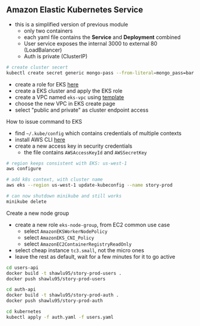 ## Amazon Elastic Kubernetes Service

- this is a simplified version of previous module
  - only two containers
  - each yaml file contains the **Service** and **Deployment** combined
  - User service exposes the internal 3000 to external 80 (LoadBalancer)
  - Auth is private (ClusterIP)

```bash
# create cluster secert
kubectl create secret generic mongo-pass --from-literal=mongo_pass=bar
```

- create a role for EKS [here](https://docs.aws.amazon.com/eks/latest/userguide/service_IAM_role.html#create-service-role)
- create a EKS cluster and apply the EKS role
- create a VPC named `eks-vpc` using [template](https://s3.us-west-2.amazonaws.com/amazon-eks/cloudformation/2020-10-29/amazon-eks-vpc-private-subnets.yaml)
- choose the new VPC in EKS create page
- select "public and private" as cluster endpoint access

How to issue command to EKS

- find `~/.kube/config` which contains credentials of multiple contexts
- install AWS CLI [here](https://aws.amazon.com/cli/)
- create a new access key in security credentials
  - the file contains `AWSAccessKeyId` and `AWSSecretKey`

```bash
# region keeps consistent with EKS: us-west-1
aws configure

# add k8s context, with cluster name
aws eks --region us-west-1 update-kubeconfig --name story-prod

# can now shutdown minikube and still works
minikube delete
```

Create a new node group

- create a new role `eks-node-group`, from EC2 common use case
  - select `AmazonEKSWorkerNodePolicy`
  - select `AmazonEKS_CNI_Policy`
  - select `AmazonEC2ContainerRegistryReadOnly`
- select cheap instance `tc3.small`, not the micro ones
- leave the rest as default, wait for a few minutes for it to go active

```bash
cd users-api
docker build -t shawlu95/story-prod-users .
docker push shawlu95/story-prod-users

cd auth-api
docker build -t shawlu95/story-prod-auth .
docker push shawlu95/story-prod-auth

cd kubernetes
kubectl apply -f auth.yaml -f users.yaml
```
